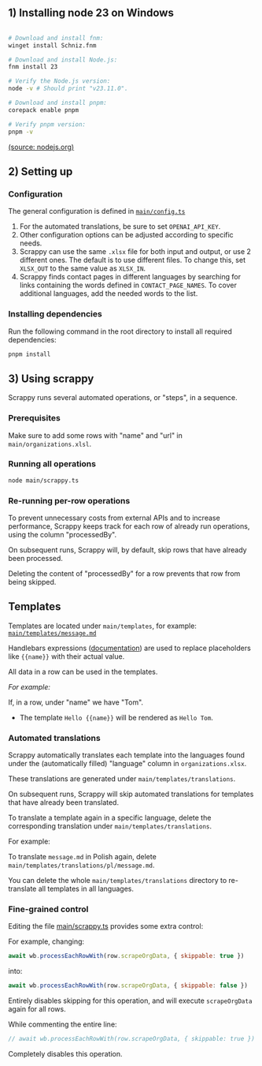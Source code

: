 ## 1) Installing node 23 on Windows

```sh

# Download and install fnm:
winget install Schniz.fnm

# Download and install Node.js:
fnm install 23

# Verify the Node.js version:
node -v # Should print "v23.11.0".

# Download and install pnpm:
corepack enable pnpm

# Verify pnpm version:
pnpm -v
```

[(source: nodejs.org)](https://nodejs.org/en/download)

## 2) Setting up

### Configuration

The general configuration is defined in [`main/config.ts`](https://github.com/danielres/scrappy/blob/main/main/config.ts)

1. For the automated translations, be sure to set `OPENAI_API_KEY`.
2. Other configuration options can be adjusted according to specific needs.
3. Scrappy can use the same `.xlsx` file for both input and output, or use 2 different ones. The default is to use different files. To change this, set `XLSX_OUT` to the same value as `XLSX_IN`.
4. Scrappy finds contact pages in different languages by searching for links containing the words defined in `CONTACT_PAGE_NAMES`. To cover additional languages, add the needed words to the list.

### Installing dependencies

Run the following command in the root directory to install all required dependencies:

```sh
pnpm install
```

## 3) Using scrappy

Scrappy runs several automated operations, or "steps", in a sequence.

### Prerequisites

Make sure to add some rows with "name" and "url" in `main/organizations.xlsl`.

### Running all operations

```sh
node main/scrappy.ts
```

### Re-running per-row operations

To prevent unnecessary costs from external APIs and to increase performance, Scrappy keeps track for each row of already run operations, using the column "processedBy".

On subsequent runs, Scrappy will, by default, skip rows that have already been processed.

Deleting the content of "processedBy" for a row prevents that row from being skipped.

## Templates

Templates are located under `main/templates`, for example: [`main/templates/message.md`](https://github.com/danielres/scrappy/blob/main/main/templates/message.md)

Handlebars expressions ([documentation](https://handlebarsjs.com/guide/expressions.html)) are used to replace placeholders like `{{name}}` with their actual value.

All data in a row can be used in the templates.

_For example:_

If, in a row, under "name" we have "Tom".

- The template `Hello {{name}}` will be rendered as `Hello Tom`.

### Automated translations

Scrappy automatically translates each template into the languages found under the (automatically filled) "language" column in `organizations.xlsx`.

These translations are generated under `main/templates/translations`.

On subsequent runs, Scrappy will skip automated translations for templates that have already been translated.

To translate a template again in a specific language, delete the corresponding translation under `main/templates/translations`.

For example:

To translate `message.md` in Polish again, delete `main/templates/translations/pl/message.md`.

You can delete the whole `main/templates/translations` directory to re-translate all templates in all languages.

### Fine-grained control

Editing the file [main/scrappy.ts](https://github.com/danielres/scrappy/blob/main/main/scrappy.ts) provides some extra control:

For example, changing:

```js
await wb.processEachRowWith(row.scrapeOrgData, { skippable: true })
```

into:

```js
await wb.processEachRowWith(row.scrapeOrgData, { skippable: false })
```

Entirely disables skipping for this operation, and will execute `scrapeOrgData` again for all rows.

While commenting the entire line:

```js
// await wb.processEachRowWith(row.scrapeOrgData, { skippable: true })
```

Completely disables this operation.
